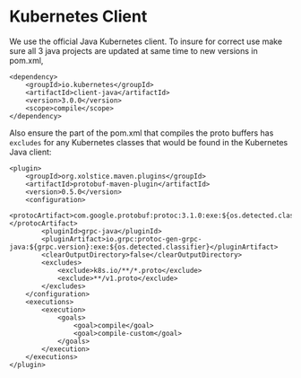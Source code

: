 # Kubernetes Client

We use the official Java Kubernetes client. To insure for correct use make sure all 3 java projects are updated at same time to new versions in pom.xml,

```
<dependency>
	<groupId>io.kubernetes</groupId>
	<artifactId>client-java</artifactId>
	<version>3.0.0</version>
	<scope>compile</scope>
</dependency>
```

Also ensure the part of the pom.xml that compiles the proto buffers has `excludes` for any Kubernetes classes that would be found in the Kubernetes Java client:

```
<plugin>
	<groupId>org.xolstice.maven.plugins</groupId>
	<artifactId>protobuf-maven-plugin</artifactId>
	<version>0.5.0</version>
	<configuration>
		<protocArtifact>com.google.protobuf:protoc:3.1.0:exe:${os.detected.classifier}</protocArtifact>
		<pluginId>grpc-java</pluginId>
		<pluginArtifact>io.grpc:protoc-gen-grpc-java:${grpc.version}:exe:${os.detected.classifier}</pluginArtifact>
		<clearOutputDirectory>false</clearOutputDirectory>
		<excludes>
			<exclude>k8s.io/**/*.proto</exclude>
			<exclude>**/v1.proto</exclude>
		</excludes>
	</configuration>
	<executions>
		<execution>
			<goals>
				<goal>compile</goal>
				<goal>compile-custom</goal>
			</goals>
		</execution>
	</executions>
</plugin>
```
